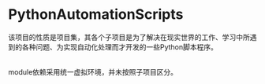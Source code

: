 # PythonAutomationScripts

该项目的性质是项目集，其各个子项目是为了解决在现实世界的工作、学习中所遇到的各种问题、为实现自动化处理而才开发的一些Python脚本程序。<br/><br/>

module依赖采用统一虚拟环境，并未按照子项目区分。
